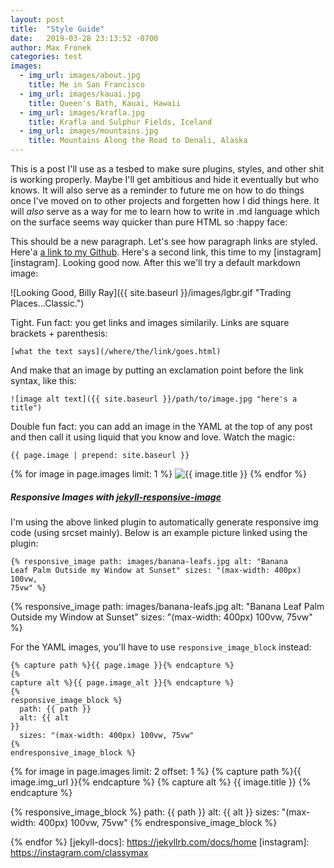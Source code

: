 ```yaml
---
layout: post
title:  "Style Guide"
date:   2019-03-28 23:13:52 -0700
author: Max Fronek
categories: test
images:
  - img_url: images/about.jpg
    title: Me in San Francisco
  - img_url: images/kauai.jpg
    title: Queen's Bath, Kauai, Hawaii
  - img_url: images/krafla.jpg
    title: Krafla and Sulphur Fields, Iceland
  - img_url: images/mountains.jpg
    title: Mountains Along the Road to Denali, Alaska
---
```


This is a post I'll use as a tesbed to make sure plugins, styles, and other shit is working properly. Maybe I'll get ambitious and hide it eventually but who knows. It will also serve as a reminder to future me on how to do things once I've moved on to other projects and forgetten how I did things here.  It will *also* serve as a way for me to learn how to write in .md language which on the surface seems way quicker than pure HTML so :happy face:

This should be a new paragraph. Let's see how paragraph links are styled. Here'a [a link to my Github](http://github.com/maxfronek). Here's a second link, this time to my [instagram][instagram]. Looking good now.  After this we'll try a default markdown image:

![Looking Good, Billy Ray]({{ site.baseurl }}/images/lgbr.gif "Trading Places...Classic.")

Tight.  Fun fact: you get links and images similarily. Links are square brackets + parenthesis:

`[what the text says](/where/the/link/goes.html)`

And make that an image by putting an exclamation point before the link syntax, like this:

`![image alt text]({{ site.baseurl }}/path/to/image.jpg "here's a title")`

Double fun fact: you can add an image in the YAML at the top of any post and then call it using liquid that you know and love.  Watch the magic:

<code>&lbrace;&lbrace; page.image | prepend: site.baseurl &#125;&#125;</code>

{% for image in page.images limit: 1 %}
  <img src="{{ site.baseurl}}/{{ image.img_url }}" alt="{{ image.title }}">
{% endfor %}

##### Responsive Images with [jekyll-responsive-image](https://github.com/wildlyinaccurate/jekyll-responsive-image)

I'm using the above linked plugin to automatically generate responsive img code (using srcset mainly).  Below is an example picture linked using the plugin:

<code>&lbrace;% responsive_image path: images/banana-leafs.jpg alt: "Banana Leaf Palm Outside my Window at Sunset" sizes: "(max-width: 400px) 100vw, 75vw" %&#125;</code>

{% responsive_image path: images/banana-leafs.jpg alt: "Banana Leaf Palm Outside my Window at Sunset" sizes: "(max-width: 400px) 100vw, 75vw" %}

For the YAML images, you'll have to use `responsive_image_block` instead:

<code>&lbrace;% capture path %&#125;&lbrace;&lbrace; page.image &#125;&#125;&lbrace;% endcapture %&#125;<br />&lbrace;% capture alt %&#125;&lbrace;&lbrace; page.image_alt &#125;&#125;&lbrace;% endcapture %&#125;<br />&lbrace;% responsive_image_block %&#125;<br />&nbsp;&nbsp;path: &lbrace;&lbrace; path &#125;&#125;<br />&nbsp;&nbsp;alt: &lbrace;&lbrace; alt &#125;&#125;<br />&nbsp;&nbsp;sizes: "(max-width: 400px) 100vw, 75vw"<br />&lbrace;% endresponsive_image_block %&#125;</code>

{% for image in page.images limit: 2 offset: 1 %}
{% capture path %}{{ image.img_url }}{% endcapture %}
{% capture alt %} {{ image.title }} {% endcapture %}


{% responsive_image_block  %}
  path: {{ path }}
  alt: {{ alt }}
  sizes: "(max-width: 400px) 100vw, 75vw"
{% endresponsive_image_block %}

{% endfor %}
[jekyll-docs]: https://jekyllrb.com/docs/home
[instagram]: https://instagram.com/classymax
